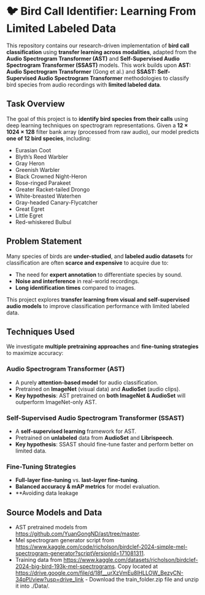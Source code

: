# 🐦 Bird Call Identifier: Learning From Limited Labeled Data

This repository contains our research-driven implementation of **bird call classification** using **transfer learning across modalities**, adapted from the **Audio Spectrogram Transformer (AST)** and **Self-Supervised Audio Spectrogram Transformer (SSAST)** models. This work builds upon **AST: Audio Spectrogram Transformer** (Gong et al.) and **SSAST: Self-Supervised Audio Spectrogram Transformer** methodologies to classify bird species from audio recordings with **limited labeled data**.

## Task Overview

The goal of this project is to **identify bird species from their calls** using deep learning techniques on spectrogram representations. Given a **12 × 1024 × 128** filter bank array (processed from raw audio), our model predicts **one of 12 bird species**, including:

- Eurasian Coot
- Blyth’s Reed Warbler
- Gray Heron
- Greenish Warbler
- Black Crowned Night-Heron
- Rose-ringed Parakeet
- Greater Racket-tailed Drongo
- White-breasted Waterhen
- Gray-headed Canary-Flycatcher
- Great Egret
- Little Egret
- Red-whiskered Bulbul

## Problem Statement

Many species of birds are **under-studied**, and **labeled audio datasets** for classification are often **scarce and expensive** to acquire due to:

- The need for **expert annotation** to differentiate species by sound.
- **Noise and interference** in real-world recordings.
- **Long identification times** compared to images.

This project explores **transfer learning from visual and self-supervised audio models** to improve classification performance with limited labeled data.

## Techniques Used

We investigate **multiple pretraining approaches** and **fine-tuning strategies** to maximize accuracy:

### **Audio Spectrogram Transformer (AST)**
- A purely **attention-based model** for audio classification.
- Pretrained on **ImageNet** (visual data) and **AudioSet** (audio clips).
- **Key hypothesis**: AST pretrained on **both ImageNet & AudioSet** will outperform ImageNet-only AST.

### **Self-Supervised Audio Spectrogram Transformer (SSAST)**
- A **self-supervised learning** framework for AST.
- Pretrained on **unlabeled** data from **AudioSet** and **Librispeech**.
- **Key hypothesis**: SSAST should fine-tune faster and perform better on limited data.

### **Fine-Tuning Strategies**
- **Full-layer fine-tuning** vs. **last-layer fine-tuning**.
- **Balanced accuracy & mAP metrics** for model evaluation.
- **Avoiding data leakage

## **Source Models and Data**
- AST pretrained models from https://github.com/YuanGongND/ast/tree/master.
- Mel spectrogram generator script from https://www.kaggle.com/code/richolson/birdclef-2024-simple-mel-spectrogram-generator?scriptVersionId=171081311.
- Training data from https://www.kaggle.com/datasets/richolson/birdclef-2024-big-bird-193k-mel-spectrograms. Copy located at https://drive.google.com/file/d/18f__urXzVmEu8lHLLOW_BezyCN-34pPl/view?usp=drive_link - Download the train_folder.zip file and unzip it into ./Data/.

